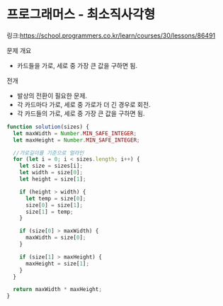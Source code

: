 # 프로그래머스 - 최소직사각형

링크:https://school.programmers.co.kr/learn/courses/30/lessons/86491

문제 개요

- 카드들을 가로, 세로 중 가장 큰 값을 구하면 됨.

전개

- 발상의 전환이 필요한 문제.
- 각 카드마다 가로, 세로 중 가로가 더 긴 경우로 회전.
- 각 카드들의 가로, 세로 중 가장 큰 값을 구하면 됨.

```js
function solution(sizes) {
  let maxWidth = Number.MIN_SAFE_INTEGER;
  let maxHeight = Number.MIN_SAFE_INTEGER;

  //가로길이를 기준으로 얼라인
  for (let i = 0; i < sizes.length; i++) {
    let size = sizes[i];
    let width = size[0];
    let height = size[1];

    if (height > width) {
      let temp = size[0];
      size[0] = size[1];
      size[1] = temp;
    }

    if (size[0] > maxWidth) {
      maxWidth = size[0];
    }

    if (size[1] > maxHeight) {
      maxHeight = size[1];
    }
  }

  return maxWidth * maxHeight;
}
```
